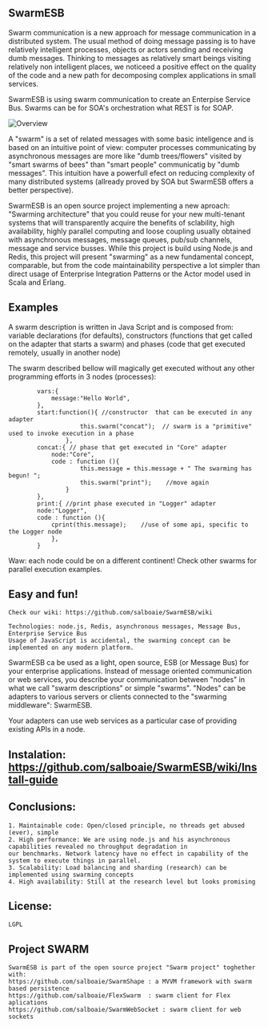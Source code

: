## SwarmESB  

Swarm communication is a new approach for message communication in a distributed system.
The usual method of doing message passing is to have relatively intelligent processes, objects or 
actors sending and receiving dumb messages. Thinking to messages as relatively smart beings visiting
relatively non intelligent places, we noticeed a positive effect on the quality of the code 
and a new path for decomposing complex applications in small services.  

SwarmESB is using swarm communication to create an Enterpise Service Bus. 
Swarms can be for SOA's orchestration what REST is for SOAP.

![Overview](http://salboaie.github.com/images/swarmDiagram.png "SwarmESB")


A "swarm" is a set of related messages with some basic inteligence and is based on an intuitive point of view: 
 computer processes communicating by asynchronous messages are more like "dumb trees/flowers" visited by "smart 
swarms of bees" than "smart people" communicatig by "dumb messages". 
This intuition have a powerfull efect on reducing complexity of many distributed systems (allready proved by SOA but SwarmESB offers a better perspective).

 SwarmESB is an open source project implementing a new aproach: "Swarming architecture" that you could reuse 
for your new multi-tenant systems that will transparently acquire the benefits of sclability, high availability, highly
parallel computing and loose coupling usually obtained with asynchronous messages, message queues, pub/sub channels, 
message and service busses. While this project is build using Node.js and Redis, this project will present "swarming" 
as a new fundamental concept, comparable, but from the code maintainability perspective a lot simpler than direct 
usage of Enterprise Integration Patterns or the Actor model used in Scala and Erlang.

## Examples
    
A swarm description is written in Java Script and is composed from:  variable declarations (for defaults),
constructors (functions that get called on the adapter that starts a swarm) and phases (code that get executed
remotely, usually in another node) 
    
The swarm described bellow will magically get executed without any other programming efforts in 3 nodes (processes):

            vars:{
                message:"Hello World",
            },
            start:function(){ //constructor  that can be executed in any adapter
                        this.swarm("concat");  // swarm is a "primitive" used to invoke execution in a phase
                    },
            concat:{ // phase that get executed in "Core" adapter
                node:"Core",
                code : function (){
                        this.message = this.message + " The swarming has begun! ";
                        this.swarm("print");    //move again
                    }
            },
            print:{ //print phase executed in "Logger" adapter
            node:"Logger",
            code : function (){
                cprint(this.message);    //use of some api, specific to the Logger node
                },
            }
 

Waw: each node could be on a different continent!  Check other swarms for parallel execution examples.



## Easy and fun! 
        
    Check our wiki: https://github.com/salboaie/SwarmESB/wiki

    Technologies: node.js, Redis, asynchronous messages, Message Bus, Enterprise Service Bus
    Usage of JavaScript is accidental, the swarming concept can be implemented on any modern platform.

SwarmESB ca be used as a light, open source, ESB (or Message Bus) for your enterprise applications.
Instead of message oriented communication or web services, you describe your communication between "nodes" in what
we call "swarm descriptions" or simple "swarms".
"Nodes" can be adapters to various servers or clients connected to the "swarming middleware": SwarmESB.

Your adapters can use web services as a particular case of providing existing APIs in a node.


## Instalation:  https://github.com/salboaie/SwarmESB/wiki/Install-guide

## Conclusions:

    1. Maintainable code: Open/closed principle, no threads get abused (ever), simple
    2. High performance: We are using node.js and his asynchronous capabilities revealed no throughput degradation in
    our benchmarks. Network latency have no effect in capability of the system to execute things in parallel.
    3. Scalability: Load balancing and sharding (research) can be implemented using swarming concepts
    4. High availability: Still at the research level but looks promising


## License:

    LGPL
    
## Project SWARM

    SwarmESB is part of the open source project "Swarm project" toghether with:
    https://github.com/salboaie/SwarmShape : a MVVM framework with swarm based persistence
    https://github.com/salboaie/FlexSwarm  : swarm client for Flex aplications
    https://github.com/salboaie/SwarmWebSocket : swarm client for web sockets
    
   
    
